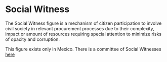 # Social Witness

The Social Witness figure is a mechanism of citizen participation to involve civil society in relevant procurement processes due to their complexity, impact or amount of resources requiring special attention to minimize risks of opacity and corruption. 

This figure exists only in Mexico. There is a committee of Social Witnesses [here](http://www.testigossociales.org.mx/TestigosSociales/)

